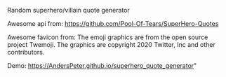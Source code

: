 Random superhero/villain quote generator

Awesome api from: https://github.com/Pool-Of-Tears/SuperHero-Quotes

Awesome favicon from: The emoji graphics are from the open source project Twemoji. The graphics are copyright 2020 Twitter, Inc and other contributors.

Demo: https://AndersPeter.github.io/superhero_quote_generator"